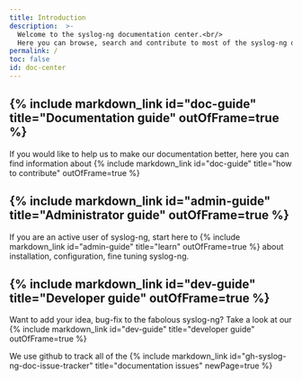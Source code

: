 ```yaml
---
title: Introduction
description:  >-
  Welcome to the syslog-ng documentation center.<br/>
  Here you can browse, search and contribute to most of the syslog-ng documentation.
permalink: /
toc: false
id: doc-center
---
```


## {% include markdown_link id="doc-guide" title="Documentation guide" outOfFrame=true %}

If you would like to help us to make our documentation better, here you can find information about {% include markdown_link id="doc-guide" title="how to contribute" outOfFrame=true %}

## {% include markdown_link id="admin-guide" title="Administrator guide" outOfFrame=true %}

If you are an active user of syslog-ng, start here to {% include markdown_link id="admin-guide" title="learn" outOfFrame=true %} about installation, configuration, fine tuning syslog-ng.

## {% include markdown_link id="dev-guide" title="Developer guide" outOfFrame=true %}

Want to add your idea, bug-fix to the fabolous syslog-ng? Take a look at our {% include markdown_link id="dev-guide" title="developer guide" outOfFrame=true %}

We use github to track all of the {% include markdown_link id="gh-syslog-ng-doc-issue-tracker" title="documentation issues" newPage=true %}
